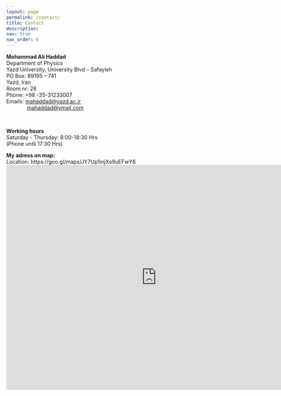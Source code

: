 ```yaml
---
layout: page
permalink: /contact/
title: Contact
description: 
nav: true
nav_order: 6
---
```


<p><strong>Mohammad Ali Haddad</strong><br />
Department of&nbsp;Physics<br />
Yazd University,&nbsp;University Blvd &ndash; Safayieh<br />
PO Box: 89195 &ndash; 741<br />
Yazd, Iran<br />
Room nr: 28<br />
Phone: +98 -35-31233007&nbsp;<br />
Emails:&nbsp;<a href="mailto:mahaddad@yazd.ac.ir">mahaddad@yazd.ac.ir</a><br />
&nbsp; &nbsp; &nbsp; &nbsp; &nbsp; &nbsp; &nbsp;&nbsp;<a href="mailto:mahaddad@ymail.com">mahaddad@ymail.com</a>&nbsp;</p>

<p>&nbsp;</p>

<p><strong>Working hours</strong><br />
Saturday - Thursday: 8:00-18:30 Hrs&nbsp;<br />
(Phone until 17:30 Hrs)</p>

<p><strong>My adress on map:</strong><br />
Location: https://goo.gl/maps/JY7Up1mjXs9uEFwY6

<iframe src="https://www.google.com/maps/embed?pb=!1m14!1m8!1m3!1d27115.864010643003!2d54.341773487172695!3d31.8390694798748!3m2!1i1024!2i768!4f13.1!3m3!1m2!1s0x0%3A0x1e612141a11ede86!2sYazd%20University!5e0!3m2!1sen!2sus!4v1670183369425!5m2!1sen!2sus" width="800" height="600" style="border:0;" allowfullscreen="" loading="lazy" referrerpolicy="no-referrer-when-downgrade"></iframe>
